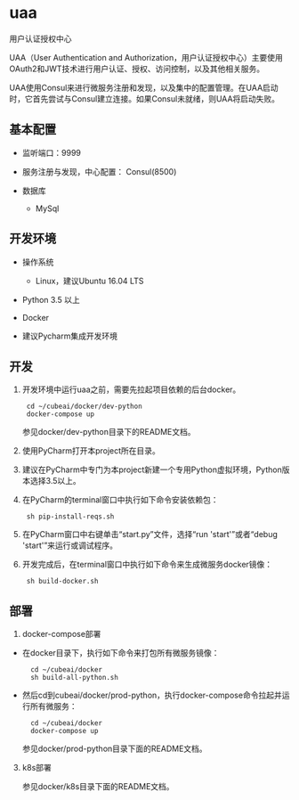 # uaa

用户认证授权中心

UAA（User Authentication and Authorization，用户认证授权中心）主要使用OAuth2和JWT技术进行用户认证、授权、访问控制，以及其他相关服务。

UAA使用Consul来进行微服务注册和发现，以及集中的配置管理。在UAA启动时，它首先尝试与Consul建立连接。如果Consul未就绪，则UAA将启动失败。


## 基本配置

- 监听端口：9999

- 服务注册与发现，中心配置： Consul(8500)

- 数据库

    - MySql


## 开发环境

- 操作系统

    - Linux，建议Ubuntu 16.04 LTS
    
- Python 3.5 以上

- Docker

- 建议Pycharm集成开发环境

## 开发

1. 开发环境中运行uaa之前，需要先拉起项目依赖的后台docker。

        cd ~/cubeai/docker/dev-python
        docker-compose up
        
    参见docker/dev-python目录下的README文档。

2. 使用PyCharm打开本project所在目录。

3. 建议在PyCharm中专门为本project新建一个专用Python虚拟环境，Python版本选择3.5以上。

4. 在PyCharm的terminal窗口中执行如下命令安装依赖包：

        sh pip-install-reqs.sh

5. 在PyCharm窗口中右键单击“start.py”文件，选择“run 'start'”或者“debug 'start'”来运行或调试程序。

6. 开发完成后，在terminal窗口中执行如下命令来生成微服务docker镜像：

        sh build-docker.sh


## 部署

1. docker-compose部署

- 在docker目录下，执行如下命令来打包所有微服务镜像：
    
        cd ~/cubeai/docker
        sh build-all-python.sh
        
- 然后cd到cubeai/docker/prod-python，执行docker-compose命令拉起并运行所有微服务：

        cd ~/cubeai/docker
        docker-compose up
    
    参见docker/prod-python目录下面的README文档。

3. k8s部署

    参见docker/k8s目录下面的README文档。
